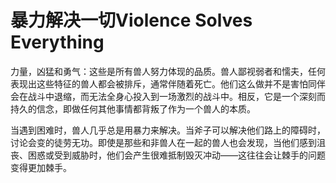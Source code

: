 # 暴力解决一切Violence Solves Everything

力量，凶猛和勇气：这些是所有兽人努力体现的品质。兽人鄙视弱者和懦夫，任何表现出这些特征的兽人都会被排斥，通常伴随着死亡。他们这么做并不是害怕同伴会在战斗中退缩，而无法全身心投入到一场激烈的战斗中。相反，它是一个深刻而持久的信念，即做任何其他事情都背叛了作为一个兽人的本质。

当遇到困难时，兽人几乎总是用暴力来解决。当斧子可以解决他们路上的障碍时，讨论会变的徒劳无功。即使是那些和非兽人在一起的兽人也会发现，当他们感到沮丧、困惑或受到威胁时，他们会产生很难抵制毁灭冲动——这往往会让棘手的问题变得更加棘手。

 
